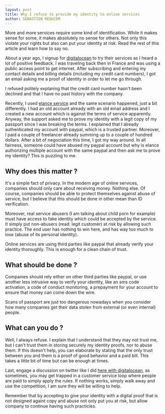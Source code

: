 ```yaml
---
layout: post
title: Why I refuse to provide my identity to online services
author: SEBASTIEN REQUIEM
---
```


<p class="intro">More and more services require some kind of identification. While it makes sense for some, it makes absolutely no sense for others. Not only this violate your rights but also can put your identity at risk. Read the rest of this article and learn how to say no.</p>

About a year ago, I signup for [digitalocean](http://digitalocean.com) to try their services as I heard a lot of positive feedback. I was traveling back then in France and was using a public access point to get internet. After subscribing and entering my contact details and billing details (including my credit card numbers), I got an email asking me a proof of identity in order to let me go through.

I refused politely explaning that the credit card number hasn't been declined and that I have no past history with the company.

Recently, I used [elance service](http://elance.com) and the same scenario happened, just a bit differently. I had an old account already with an old email address and I created a new account which is against the terms of service apparently. Anyway, the support asked me to prove my identity with a legit copy of my passport since I was breaking the terms. I explained that I already authenticated my account with paypal, which is a trusted partner. Moreover, I paid a couple of freelancer already summing up to a couple of hundred dollars. After a bit of negociation this time, I got my way around. In all fairness, someone could have abused my paypal account but why is elance authorizing multiple account with the same paypal and then ask me to prove my identity? This is puzzling to me.

## Why does this matter ? ##

It's a simple fact of privacy. In the modern age of online services, companies should only care about receiving money. Nothing else. Of course, companies should be able to protect themselves against abuse of service, but I believe that this should be done in other mean than ID verification.

Moreover, real service abusers (I am talking about child porn for example) must have access to fake identity which could be accepted by the service. It simply put non-abusers (read: legit customer) at risk by allowing such practice. The end user has nothing to win here, and has way too much to lose (abuse of its personal identity).

Online services are using third parties like paypal that already verify your identity thoroughly. This is enough for a clean chain of trust.

## What should be done ? ##

Companies should rely either on other third parties like paypal, or use another less intrusive way to verify your identity, like an sms code activation, a code of conduct monitoring, a prepayment for your account to ensure that money can come down the wire.

Scans of passport are just too dangerous nowadays when you consider how many companies get their data stolen from external (or even internal) people.

## What can you do ? ##

Well, I always refuse. I explain that I understand that they may not trust me, but I can't trust them in storing securely my identity proofs, nor to abuse them. If this doesn't help, you can elaborate by stating that the only trust between you and them is a proof of good behavior and a paid bill. This takes a little bit of time but can be enough at times.

Last, engage a discussion on twitter like I did [here with digitalocean](https://twitter.com/search?q=%40kiddouk%20digitalocean&src=typd), as sometimes, you may get trapped in a customer service loop where people are paid to simply apply the rules. If nothing works, simply walk away and use the competition, I am sure they will be willing to help.

Remember that by accepting to give your identity with a digital proof that is not designed againt copy and abuse not only put you at risk, but allow company to continue having such practicies.



